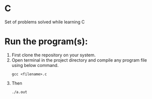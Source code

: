# C
Set of problems solved while learning C

# Run the program(s):
  1) First clone the repository on your system.
  2) Open terminal in the project directory and compile any program file using below command. 
 	 ```
	 gcc <filename>.c
	 ```
  3) Then
  	 ```
  	 ./a.out
  	 ```
